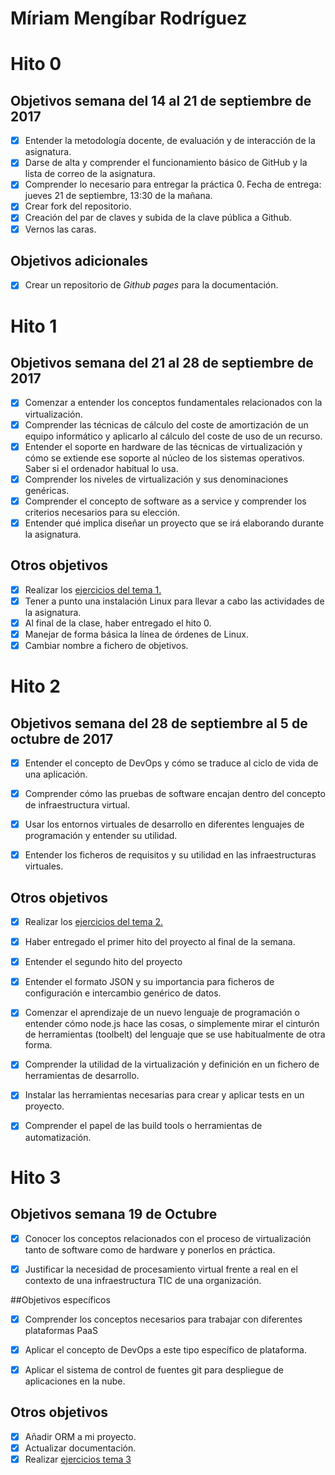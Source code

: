 Míriam Mengíbar Rodríguez
=====================
# Hito 0

## Objetivos semana del 14 al 21 de septiembre de 2017

- [x] Entender la metodología docente, de evaluación y de interacción de la asignatura.
- [x] Darse de alta y comprender el funcionamiento básico de GitHub y la lista de correo de la asignatura.
- [x] Comprender lo necesario para entregar la práctica 0. Fecha de entrega: jueves 21 de septiembre, 13:30 de la mañana.
- [x] Crear fork del repositorio.
- [x] Creación del par de claves y subida de la clave pública a Github.
- [x] Vernos las caras.

## Objetivos adicionales

- [x] Crear un repositorio de *Github pages* para la documentación.

# Hito 1

## Objetivos semana del 21 al 28 de septiembre de 2017

- [x] Comenzar a entender los conceptos fundamentales relacionados con la virtualización.
- [x] Comprender las técnicas de cálculo del coste de amortización de un equipo informático y aplicarlo al cálculo del coste de uso de un recurso.
- [x] Entender el soporte en hardware de las técnicas de virtualización y cómo se extiende ese soporte al núcleo de los sistemas operativos. Saber si el ordenador habitual lo usa.
- [x] Comprender los niveles de virtualización y sus denominaciones genéricas.
- [x] Comprender el concepto de software as a service y comprender los criterios necesarios para su elección.
- [x] Entender qué implica diseñar un proyecto que se irá elaborando durante la asignatura.

## Otros objetivos
- [x] Realizar los [ejercicios del tema 1.](https://github.com/mirismr/ejerciciosIV/blob/master/ejerciciosTema1.md)
- [x] Tener a punto una instalación Linux para llevar a cabo las actividades de la asignatura. 
- [x] Al final de la clase, haber entregado el hito 0.
- [x] Manejar de forma básica la línea de órdenes de Linux. 
- [x] Cambiar nombre a fichero de objetivos. 
 
# Hito 2

## Objetivos semana del 28 de septiembre al 5 de octubre de 2017

- [x] Entender el concepto de DevOps y cómo se traduce al ciclo de vida de una aplicación.

- [x] Comprender cómo las pruebas de software encajan dentro del concepto de infraestructura virtual.

- [x] Usar los entornos virtuales de desarrollo en diferentes lenguajes de programación y entender su utilidad.

- [x] Entender los ficheros de requisitos y su utilidad en las infraestructuras virtuales.

## Otros objetivos
- [x] Realizar los [ejercicios del tema 2.](https://github.com/mirismr/ejerciciosIV/blob/master/ejerciciosTema2.md)
- [x] Haber entregado el primer hito del proyecto al final de la semana.

- [x] Entender el segundo hito del proyecto

- [x] Entender el formato JSON y su importancia para ficheros de configuración e intercambio genérico de datos.

- [x] Comenzar el aprendizaje de un nuevo lenguaje de programación o entender cómo node.js hace las cosas, o simplemente mirar el cinturón de herramientas (toolbelt) del lenguaje que se use habitualmente de otra forma.

- [x] Comprender la utilidad de la virtualización y definición en un fichero de herramientas de desarrollo.

- [x] Instalar las herramientas necesarias para crear y aplicar tests en un proyecto.

- [x] Comprender el papel de las build tools o herramientas de automatización.
 

# Hito 3

## Objetivos semana 19 de Octubre

- [x] Conocer los conceptos relacionados con el proceso de virtualización tanto de software como de hardware y ponerlos en práctica.

- [x] Justificar la necesidad de procesamiento virtual frente a real en el contexto de una infraestructura TIC de una organización.

##Objetivos específicos

- [x] Comprender los conceptos necesarios para trabajar con diferentes plataformas PaaS

- [x] Aplicar el concepto de DevOps a este tipo específico de plataforma.

- [x] Aplicar el sistema de control de fuentes git para despliegue de aplicaciones en la nube.

## Otros objetivos
- [x] Añadir ORM a mi proyecto.
- [x] Actualizar documentación.
- [x] Realizar [ejercicios tema 3](https://github.com/mirismr/ejerciciosIV/blob/master/ejerciciosTema3.md)
